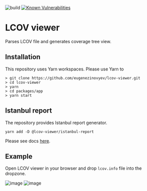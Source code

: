 ![build](https://github.com/eugenezinovyev/lcov-viewer/actions/workflows/main.yml/badge.svg)
[![Known Vulnerabilities](https://snyk.io/test/github/eugenezinovyev/lcov-viewer/badge.svg?targetFile=package.json)](https://snyk.io/test/github/eugenezinovyev/lcov-viewer?targetFile=package.json)

# LCOV viewer

Parses LCOV file and generates coverage tree view.

## Installation

This repository uses Yarn workspaces. Please use Yarn to 

```
> git clone https://github.com/eugenezinovyev/lcov-viewer.git
> cd lcov-viewer
> yarn
> cd packages/app
> yarn start
```

## Istanbul report

The repository provides Istanbul report generator.
```
yarn add -D @lcov-viewer/istanbul-report
```
Please see docs [here](/packages/istanbul-report).

## Example

Open LCOV viewer in your browser and drop `lcov.info` file into the dropzone.

![image](https://user-images.githubusercontent.com/1678896/138569019-dba539b2-bc32-4bc0-8573-051e2fef64f4.png)
![image](https://user-images.githubusercontent.com/1678896/138568915-ed3d5afb-c1a8-4a9a-a986-2d23a0ae447f.png)
